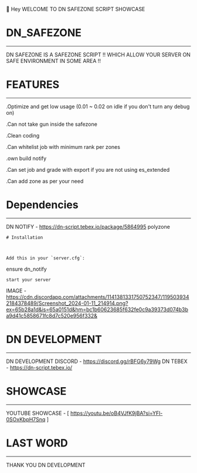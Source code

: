 👋 Hey WELCOME TO DN SAFEZONE SCRIPT SHOWCASE

# DN_SAFEZONE
--------------

DN SAFEZONE IS A SAFEZONE SCRIPT !! WHICH ALLOW YOUR SERVER ON SAFE ENVIRONMENT IN SOME AREA !!

# FEATURES
-----------

.Optimize and get low usage (0.01 ~ 0.02 on idle if you don't turn any debug on)

.Can not take gun inside the safezone

.Clean coding

.Can whitelist job with minimum rank per zones

.own build notify

.Can set job and grade with export if you are not using es_extended

.Can add zone as per your need

# Dependencies
--------------

DN NOTIFY - https://dn-script.tebex.io/package/5864995
polyzone 

```
# Installation

  

Add this in your `server.cfg`:

```
ensure dn_notify
```
start your server
```

IMAGE - https://cdn.discordapp.com/attachments/1141381331750752347/1195039342184378489/Screenshot_2024-01-11_214914.png?ex=65b28a1d&is=65a0151d&hm=bc1b60623685f632fe0c9a39373d074b3ba9d41c5858671fc8d7c520e956f332&

# DN DEVELOPMENT
-----------------

DN DEVELOPMENT DISCORD - https://discord.gg/rBFG6y79Wg
DN TEBEX - https://dn-script.tebex.io/

# SHOWCASE
----------

YOUTUBE SHOWCASE - [ https://youtu.be/oB4VJfK9jBA?si=YFl-0SOxKbpH7Snq ]

# LAST WORD
-----------
THANK YOU
DN DEVELOPMENT
